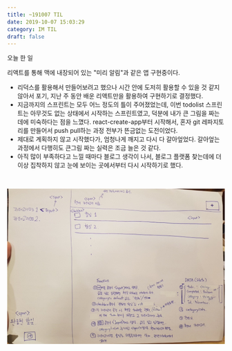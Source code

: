 ```yaml
---
title: ~191007 TIL
date: 2019-10-07 15:03:29
category: IM TIL
draft: false
---
```


오늘 한 일

리액트를 통해 맥에 내장되어 있는 "미리 알림"과 같은 앱 구현중이다.

- 리덕스를 활용해서 만들어보려고 했으나 시간 안에 도저히 활용할 수 있을 것 같지 않아서 포기, 지난 주 동안 배운 리액트만을 활용하여 구현하기로 결정했다.
- 지금까지의 스프린트는 모두 어느 정도의 틀이 주어졌었는데, 이번 todolist 스프린트는 아무것도 없는 상태에서 시작하는 스프린트였고, 덕분에 내가 큰 그림을 짜는데에 미숙하다는 점을 느꼈다. react-create-app부터 시작해서, 혼자 git 레파지토리를 만들어서 push pull하는 과정 전부가 뜬금없는 도전이었다.
- 제대로 계획하지 않고 시작했다가, 엄청나게 깨지고 다시 다 갈아엎었다. 갈아엎는 과정에서 다행히도 큰그림 짜는 실력은 조금 늘은 것 같다.
- 아직 많이 부족하다고 느낄 때마다 블로그 생각이 나서, 블로그 플랫폼 찾는데에 더이상 집착하지 않고 눈에 보이는 곳에서부터 다시 시작하기로 했다.

<p>&nbsp;</p>

![react_todo_list_draft](./images/react_to_do_list.png)
